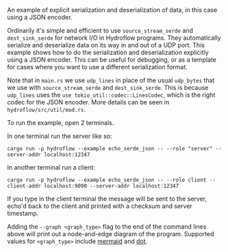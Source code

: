 An example of explicit serialization and deserialization of data, in this case using a JSON encoder.

Ordinarily it's simple and efficient to use `source_stream_serde` and `dest_sink_serde` for network I/O in Hydroflow programs. They automatically serialize and deserialize data on its way in and out of a UDP port. This example shows how to do the serialization and deserialization explicitly using a JSON encoder. This can be useful for debugging, or as a template for cases where you want to use a different serialization format.

Note that in `main.rs` we use `udp_lines` in place of the usual `udp_bytes` that we use with `source_stream_serde` and `dest_sink_serde`. This is because `udp_lines` uses the `use tokio_util::codec::LinesCodec`, which is the right 
codec for the JSON encoder. More details can be seen in `hydroflow/src/util/mod.rs`.

To run the example, open 2 terminals.

In one terminal run the server like so:
```
cargo run -p hydroflow --example echo_serde_json -- --role "server" --server-addr localhost:12347
```

In another terminal run a client:
```
cargo run -p hydroflow --example echo_serde_json -- --role client --client-addr localhost:9090 --server-addr localhost:12347
```

If you type in the client terminal the message will be sent to the server, echo'd back to the client and printed with a checksum and server timestamp.

Adding the `--graph <graph_type>` flag to the end of the command lines above will print out a node-and-edge diagram of the program. Supported values for `<graph_type>` include [mermaid](https://mermaid-js.github.io/) and [dot](https://graphviz.org/doc/info/lang.html).
